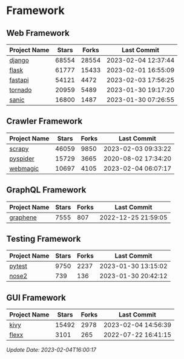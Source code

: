 # Framework

## Web Framework
| Project Name | Stars | Forks | Last Commit |
| ------------ | ----- | ----- | ----------- |
| [django](https://github.com/django/django) | 68554 | 28554 | 2023-02-04 12:37:44 |
| [flask](https://github.com/pallets/flask) | 61777 | 15433 | 2023-02-01 16:55:09 |
| [fastapi](https://github.com/tiangolo/fastapi) | 54121 | 4472 | 2023-02-03 17:56:25 |
| [tornado](https://github.com/tornadoweb/tornado) | 20959 | 5489 | 2023-01-30 19:17:20 |
| [sanic](https://github.com/sanic-org/sanic) | 16800 | 1487 | 2023-01-30 07:26:55 |

## Crawler Framework
| Project Name | Stars | Forks | Last Commit |
| ------------ | ----- | ----- | ----------- |
| [scrapy](https://github.com/scrapy/scrapy) | 46059 | 9850 | 2023-02-03 09:33:22 |
| [pyspider](https://github.com/binux/pyspider) | 15729 | 3665 | 2020-08-02 17:34:20 |
| [webmagic](https://github.com/code4craft/webmagic) | 10697 | 4105 | 2023-02-04 06:07:17 |

## GraphQL Framework
| Project Name | Stars | Forks | Last Commit |
| ------------ | ----- | ----- | ----------- |
| [graphene](https://github.com/graphql-python/graphene) | 7555 | 807 | 2022-12-25 21:59:05 |

## Testing Framework
| Project Name | Stars | Forks | Last Commit |
| ------------ | ----- | ----- | ----------- |
| [pytest](https://github.com/pytest-dev/pytest) | 9750 | 2237 | 2023-01-30 13:15:02 |
| [nose2](https://github.com/nose-devs/nose2) | 739 | 136 | 2023-01-30 20:42:12 |

## GUI Framework
| Project Name | Stars | Forks | Last Commit |
| ------------ | ----- | ----- | ----------- |
| [kivy](https://github.com/kivy/kivy) | 15492 | 2978 | 2023-02-04 14:56:39 |
| [flexx](https://github.com/flexxui/flexx) | 3101 | 265 | 2022-07-22 16:41:15 |

*Update Date: 2023-02-04T16:00:17*
